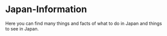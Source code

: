 # Japan-Information
Here you can find many things and facts of what to do in Japan and things to see in Japan.

